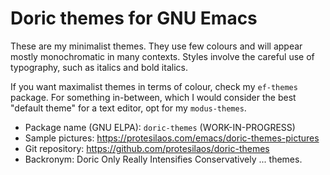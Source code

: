 # Doric themes for GNU Emacs

These are my minimalist themes. They use few colours and will appear
mostly monochromatic in many contexts. Styles involve the careful use
of typography, such as italics and bold italics.

If you want maximalist themes in terms of colour, check my `ef-themes`
package. For something in-between, which I would consider the best
"default theme" for a text editor, opt for my `modus-themes`.

+ Package name (GNU ELPA): `doric-themes` (WORK-IN-PROGRESS)
+ Sample pictures: <https://protesilaos.com/emacs/doric-themes-pictures>
+ Git repository: <https://github.com/protesilaos/doric-themes>
+ Backronym: Doric Only Really Intensifies Conservatively ... themes.
